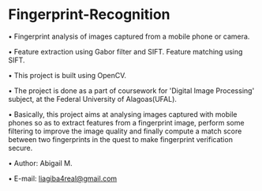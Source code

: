 # Fingerprint-Recognition

• Fingerprint analysis of images captured from a mobile phone or camera. 

• Feature extraction using Gabor filter and SIFT. Feature matching using SIFT.

• This project is built using OpenCV.

• The project is done as a part of coursework for 'Digital Image Processing' subject, at the Federal University of Alagoas(UFAL).

• Basically, this project aims at analysing images captured with mobile phones so as to extract features from a fingerprint image, perform   some filtering to improve the image quality and finally compute a match score between two fingerprints in the quest to make fingerprint   verification secure.

• Author: Abigail M.

• E-mail: liagiba4real@gmail.com
